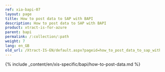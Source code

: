```yaml
---
ref: xia-bapi-07
layout: page
title: How to post data to SAP with BAPI
description: How to post data to SAP with BAPI
product: xtract-is-for-azure
parent: bapi
permalink: /:collection/:path
weight: 7
lang: en_GB
old_url: /Xtract-IS-EN/default.aspx?pageid=how_to_post_data_to_sap_with_bapi
---
```

{% include _content/en/xis-specific/bapi/how-to-post-data.md %}
